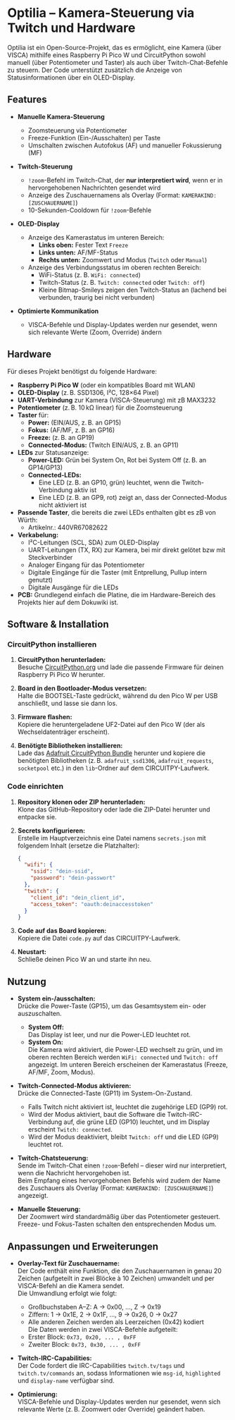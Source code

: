 # Optilia – Kamera-Steuerung via Twitch und Hardware

Optilia ist ein Open-Source-Projekt, das es ermöglicht, eine Kamera (über VISCA) mithilfe eines Raspberry Pi Pico W und CircuitPython sowohl manuell (über Potentiometer und Taster) als auch über Twitch-Chat-Befehle zu steuern. Der Code unterstützt zusätzlich die Anzeige von Statusinformationen über ein OLED-Display.

## Features

- **Manuelle Kamera-Steuerung**  
  - Zoomsteuerung via Potentiometer  
  - Freeze-Funktion (Ein-/Ausschalten) per Taste  
  - Umschalten zwischen Autofokus (AF) und manueller Fokussierung (MF)

- **Twitch-Steuerung**  
  - `!zoom`-Befehl im Twitch-Chat, der **nur interpretiert wird**, wenn er in hervorgehobenen Nachrichten gesendet wird  
  - Anzeige des Zuschauernamens als Overlay (Format: `KAMERAKIND: [ZUSCHAUERNAME]`)  
  - 10-Sekunden-Cooldown für `!zoom`-Befehle

- **OLED-Display**  
  - Anzeige des Kamerastatus im unteren Bereich:  
    - **Links oben:** Fester Text `Freeze`  
    - **Links unten:** AF/MF-Status  
    - **Rechts unten:** Zoomwert und Modus (`Twitch` oder `Manual`)  
  - Anzeige des Verbindungsstatus im oberen rechten Bereich:  
    - WiFi-Status (z. B. `WiFi: connected`)  
    - Twitch-Status (z. B. `Twitch: connected` oder `Twitch: off`)  
    - Kleine Bitmap-Smileys zeigen den Twitch-Status an (lachend bei verbunden, traurig bei nicht verbunden)

- **Optimierte Kommunikation**  
  - VISCA-Befehle und Display-Updates werden nur gesendet, wenn sich relevante Werte (Zoom, Override) ändern

## Hardware

Für dieses Projekt benötigst du folgende Hardware:

- **Raspberry Pi Pico W** (oder ein kompatibles Board mit WLAN)
- **OLED-Display** (z. B. SSD1306, I²C, 128×64 Pixel)
- **UART-Verbindung** zur Kamera (VISCA-Steuerung) mit zB MAX3232
- **Potentiometer** (z. B. 10 kΩ linear) für die Zoomsteuerung
- **Taster** für:  
  - **Power:** (EIN/AUS, z. B. an GP15)  
  - **Fokus:** (AF/MF, z. B. an GP16)  
  - **Freeze:** (z. B. an GP19)  
  - **Connected-Modus:** (Twitch EIN/AUS, z. B. an GP11)
- **LEDs** zur Statusanzeige:  
  - **Power-LED:** Grün bei System On, Rot bei System Off (z. B. an GP14/GP13)  
  - **Connected-LEDs:**  
    - Eine LED (z. B. an GP10, grün) leuchtet, wenn die Twitch-Verbindung aktiv ist  
    - Eine LED (z. B. an GP9, rot) zeigt an, dass der Connected-Modus nicht aktiviert ist
- **Passende Taster**, die bereits die zwei LEDs enthalten gibt es zB von Würth:
  - Artikelnr.: 440VR67082622
- **Verkabelung:**  
  - I²C-Leitungen (SCL, SDA) zum OLED-Display  
  - UART-Leitungen (TX, RX) zur Kamera, bei mir direkt gelötet bzw mit Steckverbinder
  - Analoger Eingang für das Potentiometer  
  - Digitale Eingänge für die Taster (mit Entprellung, Pullup intern genutzt)  
  - Digitale Ausgänge für die LEDs
- **PCB:** Grundlegend einfach die Platine, die im Hardware-Bereich des Projekts hier auf dem Dokuwiki ist.

## Software & Installation

### CircuitPython installieren

1. **CircuitPython herunterladen:**  
   Besuche [CircuitPython.org](https://circuitpython.org/board/raspberry_pi_pico_w/) und lade die passende Firmware für deinen Raspberry Pi Pico W herunter.

2. **Board in den Bootloader-Modus versetzen:**  
   Halte die BOOTSEL-Taste gedrückt, während du den Pico W per USB anschließt, und lasse sie dann los.

3. **Firmware flashen:**  
   Kopiere die heruntergeladene UF2-Datei auf den Pico W (der als Wechseldatenträger erscheint).

4. **Benötigte Bibliotheken installieren:**  
   Lade das [Adafruit CircuitPython Bundle](https://circuitpython.org/libraries) herunter und kopiere die benötigten Bibliotheken (z. B. `adafruit_ssd1306`, `adafruit_requests`, `socketpool` etc.) in den `lib`-Ordner auf dem CIRCUITPY-Laufwerk.

### Code einrichten

1. **Repository klonen oder ZIP herunterladen:**  
   Klone das GitHub-Repository oder lade die ZIP-Datei herunter und entpacke sie.

2. **Secrets konfigurieren:**  
   Erstelle im Hauptverzeichnis eine Datei namens `secrets.json` mit folgendem Inhalt (ersetze die Platzhalter):

   ```json
   {
     "wifi": {
       "ssid": "dein-ssid",
       "password": "dein-passwort"
     },
     "twitch": {
       "client_id": "dein_client_id",
       "access_token": "oauth:deinaccesstoken"
     }
   }
   ```

3. **Code auf das Board kopieren:**  
   Kopiere die Datei `code.py` auf das CIRCUITPY-Laufwerk.

4. **Neustart:**  
   Schließe deinen Pico W an und starte ihn neu.

## Nutzung

- **System ein-/ausschalten:**  
  Drücke die Power-Taste (GP15), um das Gesamtsystem ein- oder auszuschalten.  
  - **System Off:**  
    Das Display ist leer, und nur die Power-LED leuchtet rot.  
  - **System On:**  
    Die Kamera wird aktiviert, die Power-LED wechselt zu grün, und im oberen rechten Bereich werden `WiFi: connected` und `Twitch: off` angezeigt. Im unteren Bereich erscheinen der Kamerastatus (Freeze, AF/MF, Zoom, Modus).

- **Twitch-Connected-Modus aktivieren:**  
  Drücke die Connected-Taste (GP11) im System-On-Zustand.  
  - Falls Twitch nicht aktiviert ist, leuchtet die zugehörige LED (GP9) rot.  
  - Wird der Modus aktiviert, baut die Software die Twitch-IRC-Verbindung auf, die grüne LED (GP10) leuchtet, und im Display erscheint `Twitch: connected`.  
  - Wird der Modus deaktiviert, bleibt `Twitch: off` und die LED (GP9) leuchtet rot.

- **Twitch-Chatsteuerung:**  
  Sende im Twitch-Chat einen `!zoom`-Befehl – dieser wird nur interpretiert, wenn die Nachricht hervorgehoben ist.  
  Beim Empfang eines hervorgehobenen Befehls wird zudem der Name des Zuschauers als Overlay (Format: `KAMERAKIND: [ZUSCHAUERNAME]`) angezeigt.

- **Manuelle Steuerung:**  
  Der Zoomwert wird standardmäßig über das Potentiometer gesteuert. Freeze- und Fokus-Tasten schalten den entsprechenden Modus um.

## Anpassungen und Erweiterungen

- **Overlay-Text für Zuschauername:**  
  Der Code enthält eine Funktion, die den Zuschauernamen in genau 20 Zeichen (aufgeteilt in zwei Blöcke à 10 Zeichen) umwandelt und per VISCA-Befehl an die Kamera sendet.  
  Die Umwandlung erfolgt wie folgt:  
  - Großbuchstaben A–Z: A → 0x00, …, Z → 0x19  
  - Ziffern: 1 → 0x1E, 2 → 0x1F, …, 9 → 0x26, 0 → 0x27  
  - Alle anderen Zeichen werden als Leerzeichen (0x42) kodiert  
  Die Daten werden in zwei VISCA-Befehle aufgeteilt:  
  - Erster Block: `0x73, 0x20, ... , 0xFF`  
  - Zweiter Block: `0x73, 0x30, ... , 0xFF`

- **Twitch-IRC-Capabilities:**  
  Der Code fordert die IRC-Capabilities `twitch.tv/tags` und `twitch.tv/commands` an, sodass Informationen wie `msg-id`, `highlighted` und `display-name` verfügbar sind.

- **Optimierung:**  
  VISCA-Befehle und Display-Updates werden nur gesendet, wenn sich relevante Werte (z. B. Zoomwert oder Override) geändert haben.